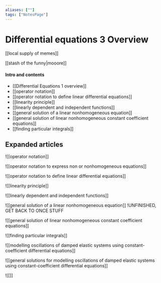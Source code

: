 ```yaml
---
aliases: [""]
tags: ["NotesPage"]
---
```


# Differential equations 3 Overview

[[local supply of memes]]

[[stash of the funny|mooore]]

#### Intro and contents
- [[Differential Equations 1 overview]]
- [[operator notation]]
- [[operator notation to define linear differential equations]]
- [[linearity principle]]
- [[linearly dependent and independent functions]]
- [[general solution of a linear nonhomogeneous equation]]
- [[general solution of linear nonhomogeneous constant coefficient equations]]
- [[finding particular integrals]]


## Expanded articles
![[operator notation]]

![[operator notation to express non or nonhomogeneous equations]]

![[operator notation to define linear differential equations]]

![[linearity principle]]

![[linearly dependent and independent functions]]

![[general solution of a linear nonhomogeneous equation]] !UNFINISHED, GET BACK TO ONCE STUFF

![[general solution of linear nonhomogeneous constant coefficient equations]]

![[finding particular integrals]]

![[modelling oscillations of damped elastic systems using constant-coefficient differential equations]]

![[general solutions for modelling oscillations of damped elastic systems using constant-coefficient differential equations]]

![[]]